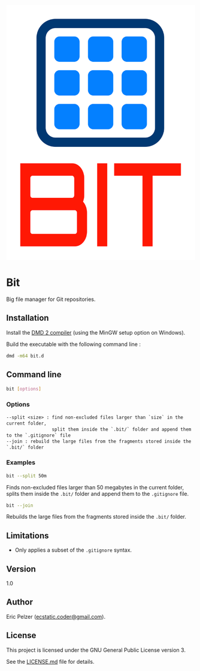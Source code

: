 ![](https://github.com/senselogic/BIT/blob/master/LOGO/bit.png)

# Bit

Big file manager for Git repositories.

## Installation

Install the [DMD 2 compiler](https://dlang.org/download.html) (using the MinGW setup option on Windows).

Build the executable with the following command line :

```bash
dmd -m64 bit.d
```

## Command line

```bash
bit [options]
```

### Options

```
--split <size> : find non-excluded files larger than `size` in the current folder,
                 split them inside the `.bit/` folder and append them to the `.gitignore` file
--join : rebuild the large files from the fragments stored inside the `.bit/` folder
```

### Examples

```bash
bit --split 50m
```

Finds non-excluded files larger than 50 megabytes in the current folder,
splits them inside the `.bit/` folder and append them to the `.gitignore` file.

```bash
bit --join
```

Rebuilds the large files from the fragments stored inside the `.bit/` folder.

## Limitations

*   Only applies a subset of the `.gitignore` syntax.

## Version

1.0

## Author

Eric Pelzer (ecstatic.coder@gmail.com).

## License

This project is licensed under the GNU General Public License version 3.

See the [LICENSE.md](LICENSE.md) file for details.
